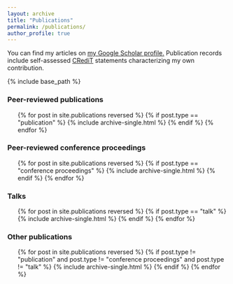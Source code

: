```yaml
---
layout: archive
title: "Publications"
permalink: /publications/
author_profile: true
---
```


You can find my articles on <u><a href="https://scholar.google.com/citations?user=oyl_rgUAAAAJ">my Google Scholar profile</a>.</u>
Publication records include self-assessed <a href="https://www.elsevier.com/authors/policies-and-guidelines/credit-author-statement">CRediT</a> statements characterizing my own contribution.

{% include base_path %}

<h3>Peer-reviewed publications</h3>

<ul>
{% for post in site.publications reversed %}
  {% if post.type == "publication" %}
    {% include archive-single.html %}
  {% endif %}
{% endfor %}
</ul>

<h3>Peer-reviewed conference proceedings</h3>

<ul>
{% for post in site.publications reversed %}
{% if post.type == "conference proceedings" %}
  {% include archive-single.html %}
{% endif %}
{% endfor %}
</ul>

<h3>Talks</h3>

<ul>
{% for post in site.publications reversed %}
  {% if post.type == "talk" %}
    {% include archive-single.html %}
  {% endif %}
{% endfor %}
</ul>

<h3>Other publications</h3>

<ul>
{% for post in site.publications reversed %}
  {% if post.type != "publication" and post.type != "conference proceedings" and post.type != "talk" %}
    {% include archive-single.html %}
  {% endif %}
{% endfor %}
</ul>
